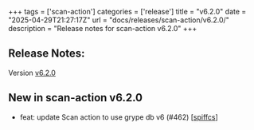+++
tags = ['scan-action']
categories = ['release']
title = "v6.2.0"
date = "2025-04-29T21:27:17Z"
url = "docs/releases/scan-action/v6.2.0/"
description = "Release notes for scan-action v6.2.0"
+++

## Release Notes:
Version [v6.2.0](https://github.com/anchore/scan-action/releases/tag/v6.2.0)

## New in scan-action v6.2.0

- feat: update Scan action to use grype db v6 (#462) [[spiffcs](https://github.com/spiffcs)]
